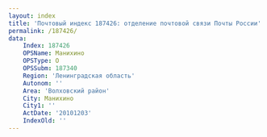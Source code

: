 ```yaml
---
layout: index
title: 'Почтовый индекс 187426: отделение почтовой связи Почты России'
permalink: /187426/
data:
    Index: 187426
    OPSName: Манихино
    OPSType: О
    OPSSubm: 187340
    Region: 'Ленинградская область'
    Autonom: ''
    Area: 'Волховский район'
    City: Манихино
    City1: ''
    ActDate: '20101203'
    IndexOld: ''
---
```

